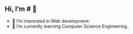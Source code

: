## Hi, I’m #</Jeremy> 👋






- 👀 I’m interested in Web development.
- 🌱 I’m currently learning Computer Science Engineering.

